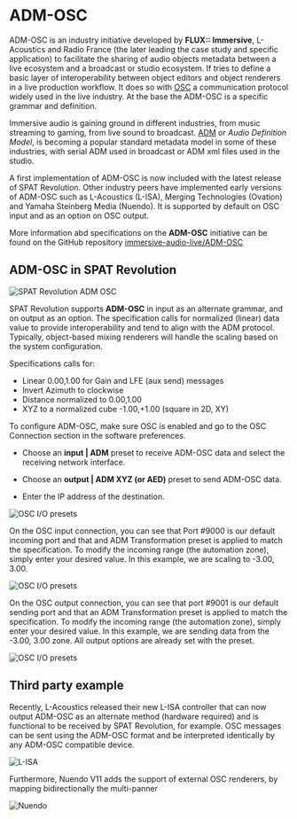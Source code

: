 # ADM-OSC


ADM-OSC is an industry initiative developed by **FLUX:: Immersive**, L-Acoustics and Radio France (the later leading the case study and specific application) to facilitate the sharing of audio objects metadata between a live ecosystem and a broadcast or studio ecosystem.
If tries to define a basic layer of interoperability between object editors and object renderers in a live production workflow.
It does so with [OSC](https://opensoundcontrol.stanford.edu/index.html) a communication protocol widely used in the live industry.
 At the base the ADM-OSC is a specific grammar and definition.


Immersive audio is gaining ground in different industries, from music streaming to gaming, from live sound to broadcast.
[ADM](https://adm.ebu.io/) or _Audio Definition Model_, is becoming a popular standard metadata model in some of these industries, with serial ADM used in broadcast or ADM xml files used in the studio.

A first implementation of ADM-OSC is now included with the latest release of SPAT Revolution.
Other industry peers have implemented early versions of ADM-OSC such as L-Acoustics (L-ISA), Merging Technologies (Ovation) and Yamaha Steinberg Media (Nuendo). It is supported by default on OSC input and as an option on OSC output.

More information abd specifications on the **ADM-OSC** initiative can be found on the GitHub repository [immersive-audio-live/ADM-OSC](https://github.com/immersive-audio-live/ADM-OSC)


## ADM-OSC in SPAT Revolution

![SPAT Revolution ADM OSC](https://media.githubusercontent.com/media/FLUX-SE/doc_images/main/SpatR/Education/ADMOSC.png )

SPAT Revolution supports **ADM-OSC** in input as an alternate grammar, and on output as an option. The specification calls for normalized (linear) data value to provide interoperability and tend to align with the ADM protocol. Typically, object-based mixing renderers will handle the scaling based on the system configuration.

Specifications calls for:

* Linear 0.00,1.00 for Gain and LFE (aux send) messages
* Invert Azimuth to clockwise
* Distance normalized to 0.00,1.00
* XYZ to a normalized cube -1.00,+1.00 (square in 2D, XY)

To configure ADM-OSC, make sure OSC is enabled and go to the OSC Connection section in the software preferences.

* Choose an **input | ADM** preset to receive ADM-OSC data and select the receiving network interface.

* Choose an **output | ADM XYZ (or AED)** preset to send ADM-OSC data.

* Enter the IP address of the destination.

![OSC I/O presets](https://media.githubusercontent.com/media/FLUX-SE/doc_images/main/SpatR/Preference/OSCConnectionsADM.png )

On the OSC input connection, you can see that Port #9000 is our default incoming port and that and ADM Transformation preset is applied to match the specification.
To modify the incoming range (the automation zone), simply enter your desired value. In this example, we are scaling to -3.00, 3.00.

![OSC I/O presets]( https://media.githubusercontent.com/media/FLUX-SE/doc_images/main/SpatR/Preference/OSCTransformPresetsADM.png)

On the OSC output connection, you can see that port #9001 is our default sending port and that an ADM Transformation preset is applied to match the specification.
To modify the incoming range (the automation zone), simply enter your desired value.
In this example, we are sending data from the -3.00, 3.00 zone.
All output options are already set with the preset.

![OSC I/O presets](https://media.githubusercontent.com/media/FLUX-SE/doc_images/main/SpatR/Preference/OSCTransformPresetADMOutput.png)



## Third party example

Recently, L-Acoustics released their new L-ISA controller that can now output ADM-OSC as an alternate method (hardware required) and is functional to be received by SPAT Revolution, for example. OSC messages can be sent using the ADM-OSC format and be interpreted identically by any ADM-OSC compatible device.

![L-ISA](https://media.githubusercontent.com/media/FLUX-SE/doc_images/main/SpatR/ThirdParty/LisaOSCConfiguration.png)

Furthermore, Nuendo V11 adds the support of external OSC renderers, by mapping bidirectionally the multi-panner

![Nuendo](https://media.githubusercontent.com/media/FLUX-SE/doc_images/main/SpatR/ThirdParty/NuendoPanner.png)
